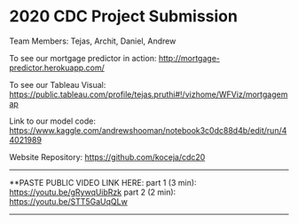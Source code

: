 # 2020 CDC Project Submission

Team Members: Tejas, Archit, Daniel, Andrew

To see our mortgage predictor in action: http://mortgage-predictor.herokuapp.com/

To see our Tableau Visual: https://public.tableau.com/profile/tejas.pruthi#!/vizhome/WFViz/mortgagemap

Link to our model code: https://www.kaggle.com/andrewshooman/notebook3c0dc88d4b/edit/run/44021989

Website Repository: https://github.com/koceja/cdc20

---

**PASTE PUBLIC VIDEO LINK HERE:
part 1 (3 min): https://youtu.be/gRywqUibRzk
part 2 (2 min): https://youtu.be/STT5GaUqQLw

---

 
